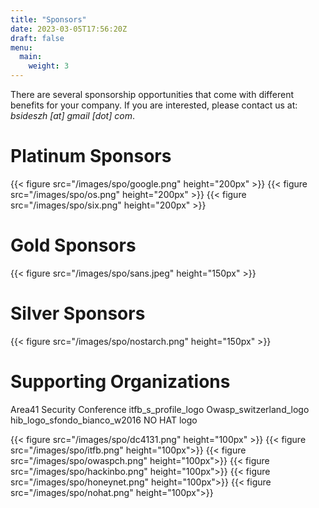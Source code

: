 ```yaml
---
title: "Sponsors"
date: 2023-03-05T17:56:20Z
draft: false
menu:
  main:
    weight: 3
---
```


There are several sponsorship opportunities that come with different benefits
for your company. If you are interested, please contact us at: _bsideszh [at]
gmail [dot] com_.

# Platinum Sponsors

{{< figure src="/images/spo/google.png" height="200px" >}}
{{< figure src="/images/spo/os.png" height="200px" >}}
{{< figure src="/images/spo/six.png" height="200px" >}}

# Gold Sponsors

{{< figure src="/images/spo/sans.jpeg" height="150px" >}}

# Silver Sponsors

{{< figure src="/images/spo/nostarch.png" height="150px" >}}

# Supporting Organizations

Area41 Security Conference itfb_s_profile_logo Owasp_switzerland_logo
hib_logo_sfondo_bianco_w2016 NO HAT logo

{{< figure src="/images/spo/dc4131.png" height="100px" >}}
{{< figure src="/images/spo/itfb.png" height="100px">}}
{{< figure src="/images/spo/owaspch.png" height="100px">}}
{{< figure src="/images/spo/hackinbo.png" height="100px">}}
{{< figure src="/images/spo/honeynet.png" height="100px">}}
{{< figure src="/images/spo/nohat.png" height="100px">}}
